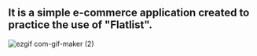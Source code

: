 ## It is a simple e-commerce application created to practice the use of "Flatlist".

![ezgif com-gif-maker (2)](https://user-images.githubusercontent.com/81578763/204927497-b55fdee5-c9f1-4ae1-89c4-1c953faf49c1.gif)
